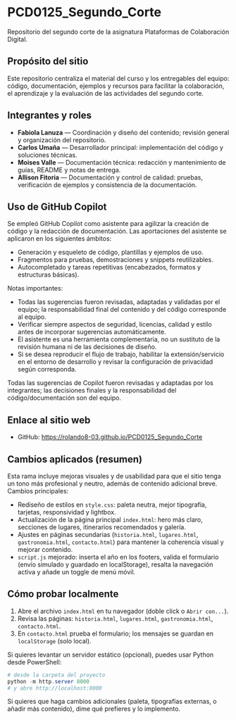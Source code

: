 # PCD0125_Segundo_Corte

Repositorio del segundo corte de la asignatura Plataformas de Colaboración Digital.

## Propósito del sitio
Este repositorio centraliza el material del curso y los entregables del equipo: código, documentación, ejemplos y recursos para facilitar la colaboración, el aprendizaje y la evaluación de las actividades del segundo corte.

## Integrantes y roles
- **Fabiola Lanuza** — Coordinación y diseño del contenido; revisión general y organización del repositorio.  
- **Carlos Umaña** — Desarrollador principal: implementación del código y soluciones técnicas.  
- **Moises Valle** — Documentación técnica: redacción y mantenimiento de guías, README y notas de entrega.  
- **Allison Fitoria** — Documentación y control de calidad: pruebas, verificación de ejemplos y consistencia de la documentación.

## Uso de GitHub Copilot
Se empleó GitHub Copilot como asistente para agilizar la creación de código y la redacción de documentación. Las aportaciones del asistente se aplicaron en los siguientes ámbitos:

- Generación y esqueleto de código, plantillas y ejemplos de uso.
- Fragmentos para pruebas, demostraciones y snippets reutilizables.
- Autocompletado y tareas repetitivas (encabezados, formatos y estructuras básicas).

Notas importantes:
- Todas las sugerencias fueron revisadas, adaptadas y validadas por el equipo; la responsabilidad final del contenido y del código corresponde al equipo.
- Verificar siempre aspectos de seguridad, licencias, calidad y estilo antes de incorporar sugerencias automáticamente.
- El asistente es una herramienta complementaria, no un sustituto de la revisión humana ni de las decisiones de diseño.
- Si se desea reproducir el flujo de trabajo, habilitar la extensión/servicio en el entorno de desarrollo y revisar la configuración de privacidad según corresponda.

Todas las sugerencias de Copilot fueron revisadas y adaptadas por los integrantes; las decisiones finales y la responsabilidad del código/documentación son del equipo.

## Enlace al sitio web
- GitHub: https://rolando8-03.github.io/PCD0125_Segundo_Corte

## Cambios aplicados (resumen)
Esta rama incluye mejoras visuales y de usabilidad para que el sitio tenga un tono más profesional y neutro, además de contenido adicional breve. Cambios principales:

- Rediseño de estilos en `style.css`: paleta neutra, mejor tipografía, tarjetas, responsividad y lightbox.
- Actualización de la página principal `index.html`: hero más claro, secciones de lugares, itinerarios recomendados y galería.
- Ajustes en páginas secundarias (`historia.html`, `lugares.html`, `gastronomia.html`, `contacto.html`) para mantener la coherencia visual y mejorar contenido.
- `script.js` mejorado: inserta el año en los footers, valida el formulario (envío simulado y guardado en localStorage), resalta la navegación activa y añade un toggle de menú móvil.

## Cómo probar localmente
1. Abre el archivo `index.html` en tu navegador (doble click o `Abrir con...`).
2. Revisa las páginas: `historia.html`, `lugares.html`, `gastronomia.html`, `contacto.html`.
3. En `contacto.html` prueba el formulario; los mensajes se guardan en `localStorage` (solo local).

Si quieres levantar un servidor estático (opcional), puedes usar Python desde PowerShell:

```powershell
# desde la carpeta del proyecto
python -m http.server 8000
# y abre http://localhost:8000
```

Si quieres que haga cambios adicionales (paleta, tipografías externas, o añadir más contenido), dime qué prefieres y lo implemento.
